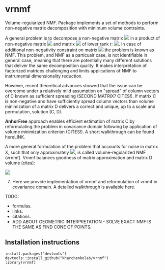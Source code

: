 # vrnmf
Volume-regularized NMF. Package implements a set of methods to perform non-negative matrix decomposition with minimum volume contraints. 

A general problem is to decompose a non-negative matrix <img src="https://render.githubusercontent.com/render/math?math=X_{nm}"> in a product of non-negative matrix <img src="https://render.githubusercontent.com/render/math?math=C_{nr}"> and matrix <img src="https://render.githubusercontent.com/render/math?math=D_{rm}"> of lower rank r: <img src="https://render.githubusercontent.com/render/math?math=X = C\cdot D">. In case of additional non-negativity constraint on matrix <img src="https://render.githubusercontent.com/render/math?math=D"> the problem is known as NMF. This problem, and NMF as a particualr case, is not identifiable in general case, meaning that there are potentially many different solutions that deliver the same decomposition quality. It makes interpretation of factorized matrices challenging and limits applications of NMF to instrumental dimensionality reduction. 

However, recent theoretical advances showed that the issue can be overcome under a relatively mild assumption on "spread" of column vectors of C known as sufficient spreading (SECOND MATRIX? CITES!). If matrix C is non-negative and have sufficiently spread column vectors than volume minimization of a matrix D delivers a correct and unique, up to a scale and permutation, solution (C, D). 

**AnhorFree** approach enables efficient estimation of matrix C by reformulating the problem in covariance domain following by application of volume minimization criterion (CITES!). A short walkthrough can be found hereLINK.

A more general formulation of the problem that accounts for noise in matrix X, such that only approximately <img src="https://render.githubusercontent.com/render/math?math=X \approx CD">, is called volume-regularized NMF (vrnmf). Vrnmf balances goodness of matrix approximation and matrix D volume (cites):

<img src="https://render.githubusercontent.com/render/math?math=\parallel X - CD \parallel + \lambda \cdot Vol(D)">

7) Here we provide implementation of vrnmf and reformulation of vrnmf in covariance domain. A detailed walkthrough is available here.

TODO:
- formulas.
- links.
- citations.
- ADD ABOUT GEOMETRIC INTERPRETATION - SOLVE EXACT NMF IS THE SAME AS FIND CONE OF POINTS.

## Installation instructions

```{r setup}
install.packages("devtools")
devtools::install_github("kharchenkolab/vrnmf")
library(vrnmf)
```
